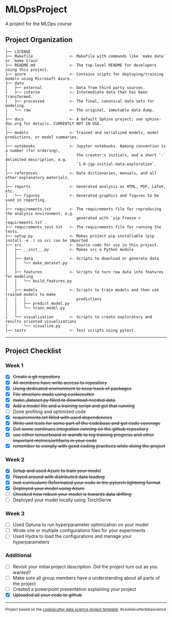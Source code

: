 MLOpsProject
==============================

A project for the MLOps course

Project Organization
------------

    ├── LICENSE
    ├── Makefile                <- Makefile with commands like `make data` or `make train`
    ├── README.md               <- The top-level README for developers using this project.
    ├── azure                   <- Contains scipts for deploying/training models using Microsoft Azure.
    ├── data
    │   ├── external            <- Data from third party sources.
    │   ├── interim             <- Intermediate data that has been transformed.
    │   ├── processed           <- The final, canonical data sets for modeling.
    │   └── raw                 <- The original, immutable data dump.
    │
    ├── docs                    <- A default Sphinx project; see sphinx-doc.org for details. CURRENTLY NOT IN USE.
    │
    ├── models                  <- Trained and serialized models, model predictions, or model summaries.
    │
    ├── notebooks               <- Jupyter notebooks. Naming convention is a number (for ordering),
    │                              the creator's initials, and a short `-` delimited description, e.g.
    │                              `1.0-jqp-initial-data-exploration`.
    │
    ├── references              <- Data dictionaries, manuals, and all other explanatory materials.
    │
    ├── reports                 <- Generated analysis as HTML, PDF, LaTeX, etc.
    │   └── figures             <- Generated graphics and figures to be used in reporting.
    │
    ├── requirements.txt        <- The requirements file for reproducing the analysis environment, e.g.
    │                              generated with `pip freeze > requirements.txt`.
    ├── requirements_test.txt   <- The requirements file for running the tests.
    ├── setup.py                <- Makes project pip installable (pip install -e .) so src can be imported
    ├── src                     <- Source code for use in this project.
    │   ├── __init__.py         <- Makes src a Python module
    │   │
    │   ├── data                <- Scripts to download or generate data
    │   │   └── make_dataset.py
    │   │
    │   ├── features            <- Scripts to turn raw data into features for modeling
    │   │   └── build_features.py
    │   │
    │   ├── models              <- Scripts to train models and then use trained models to make
    │   │   │                      predictions
    │   │   ├── predict_model.py
    │   │   └── train_model.py
    │   │
    │   └── visualization       <- Scripts to create exploratory and results oriented visualizations
    │       └── visualize.py
    │── tests                   <- Test scripts using pytest.

--------

Project Checklist
------------

### Week 1

- [x] ~~Create a git repository~~
- [x] ~~All members have write access to repository~~
- [x] ~~Using dedicated environment to keep track of packages~~
- [x] ~~File structure made using cookiecutter~~
- [x] ~~make_dataset.py filled to download needed data~~
- [x] ~~Add a model file and a training script and get that running~~
- [ ] Done profiling and optimized code
- [x] ~~requirements.txt filled with used dependencies~~
- [x] ~~Write unit tests for some part of the codebase and get code coverage~~
- [x] ~~Get some continues integration running on the github repository~~
- [x] ~~use either tensorboard or wandb to log training progress and other important metrics/artifacts in your code~~
- [x] ~~remember to comply with good coding practices while doing the project~~

### Week 2

- [x] ~~Setup and used Azure to train your model~~
- [x] ~~Played around with distributed data loading~~
- [x] ~~(not curriculum) Reformated your code in the pytorch lightning format~~
- [x] ~~Deployed your model using Azure~~
- [ ] ~~Checked how robust your model is towards data drifting~~
- [ ] Deployed your model locally using TorchServe

### Week 3

- [ ] Used Optuna to run hyperparameter optimization on your model
- [ ] Wrote one or multiple configurations files for your experiments
- [ ] Used Hydra to load the configurations and manage your hyperparameters

### Additional

- [ ] Revisit your initial project description. Did the project turn out as you wanted?
- [ ] Make sure all group members have a understanding about all parts of the project
- [ ] Created a powerpoint presentation explaining your project
- [x] ~~Uploaded all your code to github~~

--------

<p><small>Project based on the <a target="_blank" href="https://drivendata.github.io/cookiecutter-data-science/">cookiecutter data science project template</a>. #cookiecutterdatascience</small></p>